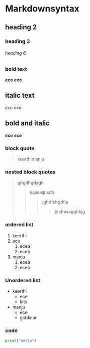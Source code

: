 # Markdownsyntax
## heading 2
### heading 3
###### heading 6
### bold text
**ece**
__ece__
## italic text
*ece*
_ece_
## bold and italic
**_ece_**
__*ece*__
### block quote
> keerthimanju
### nested block quotes
> ghgdhgdsgh
>> kajsusjnsdh
>>> jghdfshgdfja
>>>> jdsfhwsgghhjg
### ordered list
1. keerthi
2. ece 
    1. ecea
    2. eceb
3. manju
    1. ecea
    2. eceb
### Unordered list
- keerthi 
    * ece
    * kits
- manju
    + ece
    + giddalur
### code
```python
print("hello")
```
